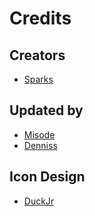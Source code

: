 # Credits

## Creators
- [Sparks](https://twitter.com/SparksTheGamer)

## Updated by
- [Misode](https://twitter.com/misode_)
- [Denniss](https://twitter.com/Dennis2p_)

## Icon Design
- [DuckJr](https://twitter.com/DuckJr94)
